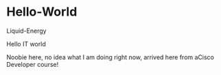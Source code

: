 # Hello-World
Liquid-Energy

Hello IT world

Noobie here, no idea what I am doing right now, arrived here from aCisco Developer course!
